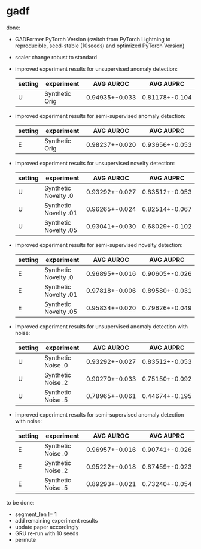 # gadf

done:

- GADFormer PyTorch Version (switch from PyTorch Lightning to reproducible, seed-stable (10seeds) and optimized PyTorch Version)
- scaler change robust to standard
- improved experiment results for unsupervised anomaly detection:

  |setting |experiment  |AVG AUROC |AVG AUPRC |
  |--- | --- | ---| ---|
  |U|Synthetic Orig|0.94935+-0.033|0.81178+-0.104|
  
- improved experiment results for semi-supervised anomaly detection:

  |setting |experiment  |AVG AUROC |AVG AUPRC |
  |--- | --- | ---| ---|
  |E|Synthetic Orig|0.98237+-0.020|0.93656+-0.053|


- improved experiment results for unsupervised novelty detection:

  |setting |experiment  |AVG AUROC |AVG AUPRC |
  |--- | --- | ---| ---|
  |U|Synthetic Novelty .0|0.93292+-0.027|0.83512+-0.053|
  |U|Synthetic Novelty .01|0.96265+-0.024|0.82514+-0.067|
  |U|Synthetic Novelty .05|0.93041+-0.030|0.68029+-0.102|

- improved experiment results for semi-supervised novelty detection:

  |setting |experiment  |AVG AUROC |AVG AUPRC |
  |--- | --- | ---| ---|
  |E|Synthetic Novelty .0|0.96895+-0.016|0.90605+-0.026|
  |E|Synthetic Novelty .01|0.97818+-0.006|0.89580+-0.031|
  |E|Synthetic Novelty .05|0.95834+-0.020|0.79626+-0.049|

- improved experiment results for unsupervised anomaly detection with noise:

  |setting |experiment  |AVG AUROC |AVG AUPRC |
  |--- | --- | ---| ---|
  |U|Synthetic Noise .0|0.93292+-0.027|0.83512+-0.053|
  |U|Synthetic Noise .2|0.90270+-0.033|0.75150+-0.092|
  |U|Synthetic Noise .5|0.78965+-0.061|0.44674+-0.195|

- improved experiment results for semi-supervised anomaly detection with noise:

  |setting |experiment  |AVG AUROC |AVG AUPRC |
  |--- | --- | ---| ---|
  |E|Synthetic Noise .0|0.96957+-0.016|0.90741+-0.026|
  |E|Synthetic Noise .2|0.95222+-0.018|0.87459+-0.023|
  |E|Synthetic Noise .5|0.89293+-0.021|0.73240+-0.054|

to be done:

- segment_len != 1
- add remaining experiment results
- update paper accordingly
- GRU re-run with 10 seeds
- permute
